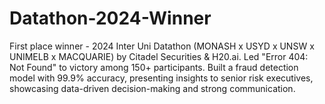 # Datathon-2024-Winner
 First place winner - 2024 Inter Uni Datathon (MONASH x USYD x UNSW x UNIMELB x MACQUARIE) by Citadel Securities &amp; H20.ai. Led "Error 404: Not Found" to victory among 150+ participants. Built a fraud detection model with 99.9% accuracy, presenting insights to senior risk executives, showcasing data-driven decision-making and strong communication.
